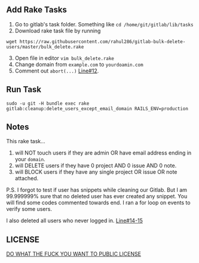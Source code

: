 ## Add Rake Tasks

1. Go to gitlab's task folder. Something like `cd /home/git/gitlab/lib/tasks`
2. Download rake task file by running
```
wget https://raw.githubusercontent.com/rahul286/gitlab-bulk-delete-users/master/bulk_delete.rake
```
3. Open file in editor `vim bulk_delete.rake`
4. Change domain from `example.com` to `yourdoamin.com`
5. Comment out `abort(...)` [Line#12](https://github.com/rahul286/gitlab-bulk-delete-users/blob/master/bulk_delete.rake#L12).

## Run Task

```
sudo -u git -H bundle exec rake gitlab:cleanup:delete_users_except_email_domain RAILS_ENV=production
```

## Notes

This rake task...

1. will NOT touch users if they are admin OR have email address ending in your `domain`.
1. will DELETE users if they have 0 project AND 0 issue AND 0 note.
1. will BLOCK users if they have any single project OR issue OR note attached.

P.S. I forgot to test if user has snippets while cleaning our Gitlab. But I am 99.999999% sure that no deleted user has ever created any snippet. You will find some codes commented towards end. I ran a for loop on events to verify some users.

I also deleted all users who never logged in. [Line#14-15](https://github.com/rahul286/gitlab-bulk-delete-users/blob/master/bulk_delete.rake#L14-15)

## LICENSE

[DO WHAT THE FUCK YOU WANT TO PUBLIC LICENSE](http://www.wtfpl.net/about/)
